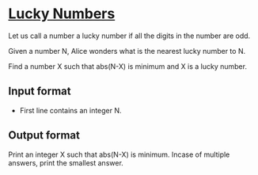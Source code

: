 # [Lucky Numbers][link]

Let us call a number a lucky number if all the digits in the number are odd.

Given a number N, Alice wonders what is the nearest lucky number to N.

Find a number X such that abs(N-X) is minimum and X is a lucky number.

## Input format

- First line contains an integer N.

## Output format

Print an integer X such that abs(N-X) is minimum. Incase of multiple answers, print the smallest answer.

[link]: https://www.hackerearth.com/practice/algorithms/dynamic-programming/introduction-to-dynamic-programming-1/practice-problems/algorithm/lucky-numbers-11-6ff72c84/
